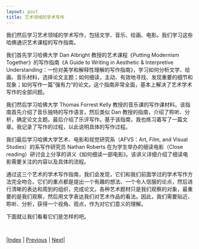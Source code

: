 ```yaml
---
layout: post
title: 艺术领域的学术写作
---
```


我们然后学习艺术领域的学术写作，包括文学、音乐、绘画、电影。我们学习这些哈佛通识艺术课程的写作指南。

我们首先学习哈佛大学 Dan Albright 教授的艺术课程《Putting Modernism Together》的写作指南《A Guide to Writing in Aesthetic & Interpretive Understanding：一份对美学和解释性理解的写作指南》，学习如何分析文学、绘画、音乐材料，选择论文主题；如何细读，主动、有效地寻找、发现重要的细节和现象；如何写作一篇”强有力“的论文。这个指南非常全面，基本上解决了艺术学术写作的全部问题。

我们然后学习哈佛大学 Thomas Forrest Kelly 教授的音乐课的写作课材料。该指南首先介绍了音乐独特的写作语言，然后类似 Dan 教授的指南，介绍了聆听、分析，确定论文主题。最后介绍了乐评写作。基于该指南，我也练习着写了一篇文章。我记录了写作的过程，以此说明具体的写作过程。

我们最后学习哈佛大学艺术、电影和视觉研究系（AFVS：Art, Film, and Visual Studies）的系写作研究员 Nathan Roberts 在为学生举办的细读电影（Close reading）研讨会上分享的讲义《如何细读一部电影》。该讲义详细介绍了细读电影需要关注的内容以及具体的流程。

通过这三个艺术的学术写作指南，我们会发现，它们和我们前面学过的学术写作方法完全吻合。它们的重点都是提出一个有趣的想法、一个令人信服的论点，然后进行清晰的表达和周到的组织，完成论文。各种艺术题材只是我们观察的对象，最重要的是我们观察，然后用文字表达我们对艺术作品的看法。因此，我们需要贴近、聆听、分析，获得一个视角、观点，作为对它们意义的理解。

下面就让我们看看它们是怎样的吧。

<br/>

|[Index](../../) | [Previous](1-8-struct-reading) | [Next](2-2-ge-art)|
